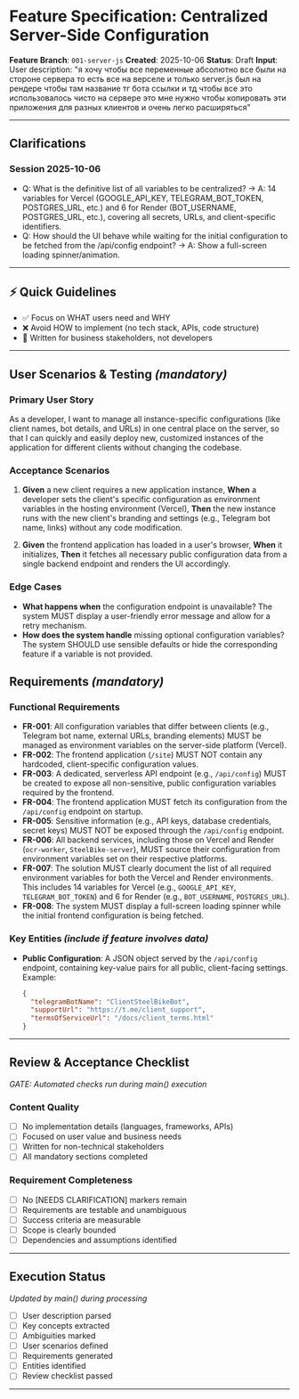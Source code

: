 # Feature Specification: Centralized Server-Side Configuration

**Feature Branch**: `001-server-js`
**Created**: 2025-10-06
**Status**: Draft
**Input**: User description: "я хочу чтобы все переменные абсолютно все были на стороне сервера то есть все на верселе и только server.js был на рендере чтобы там название тг бота ссылки и тд чтобы все это использовалось чисто на сервере это мне нужно чтобы копировать эти приложения для разных клиентов и очень легко расширяться"

---
## Clarifications
### Session 2025-10-06
- Q: What is the definitive list of all variables to be centralized? → A: 14 variables for Vercel (GOOGLE_API_KEY, TELEGRAM_BOT_TOKEN, POSTGRES_URL, etc.) and 6 for Render (BOT_USERNAME, POSTGRES_URL, etc.), covering all secrets, URLs, and client-specific identifiers.
- Q: How should the UI behave while waiting for the initial configuration to be fetched from the /api/config endpoint? → A: Show a full-screen loading spinner/animation.

---

## ⚡ Quick Guidelines
- ✅ Focus on WHAT users need and WHY
- ❌ Avoid HOW to implement (no tech stack, APIs, code structure)
- 👥 Written for business stakeholders, not developers

---

## User Scenarios & Testing *(mandatory)*

### Primary User Story
As a developer, I want to manage all instance-specific configurations (like client names, bot details, and URLs) in one central place on the server, so that I can quickly and easily deploy new, customized instances of the application for different clients without changing the codebase.

### Acceptance Scenarios
1.  **Given** a new client requires a new application instance,
    **When** a developer sets the client's specific configuration as environment variables in the hosting environment (Vercel),
    **Then** the new instance runs with the new client's branding and settings (e.g., Telegram bot name, links) without any code modification.

2.  **Given** the frontend application has loaded in a user's browser,
    **When** it initializes,
    **Then** it fetches all necessary public configuration data from a single backend endpoint and renders the UI accordingly.

### Edge Cases
- **What happens when** the configuration endpoint is unavailable? The system MUST display a user-friendly error message and allow for a retry mechanism.
- **How does the system handle** missing optional configuration variables? The system SHOULD use sensible defaults or hide the corresponding feature if a variable is not provided.

## Requirements *(mandatory)*

### Functional Requirements
- **FR-001**: All configuration variables that differ between clients (e.g., Telegram bot name, external URLs, branding elements) MUST be managed as environment variables on the server-side platform (Vercel).
- **FR-002**: The frontend application (`/site`) MUST NOT contain any hardcoded, client-specific configuration values.
- **FR-003**: A dedicated, serverless API endpoint (e.g., `/api/config`) MUST be created to expose all non-sensitive, public configuration variables required by the frontend.
- **FR-004**: The frontend application MUST fetch its configuration from the `/api/config` endpoint on startup.
- **FR-005**: Sensitive information (e.g., API keys, database credentials, secret keys) MUST NOT be exposed through the `/api/config` endpoint.
- **FR-006**: All backend services, including those on Vercel and Render (`ocr-worker`, `SteelBike-server`), MUST source their configuration from environment variables set on their respective platforms.
- **FR-007**: The solution MUST clearly document the list of all required environment variables for both the Vercel and Render environments. This includes 14 variables for Vercel (e.g., `GOOGLE_API_KEY`, `TELEGRAM_BOT_TOKEN`) and 6 for Render (e.g., `BOT_USERNAME`, `POSTGRES_URL`).
- **FR-008**: The system MUST display a full-screen loading spinner while the initial frontend configuration is being fetched.

### Key Entities *(include if feature involves data)*
- **Public Configuration**: A JSON object served by the `/api/config` endpoint, containing key-value pairs for all public, client-facing settings. Example:
  ```json
  {
    "telegramBotName": "ClientSteelBikeBot",
    "supportUrl": "https://t.me/client_support",
    "termsOfServiceUrl": "/docs/client_terms.html"
  }
  ```

---

## Review & Acceptance Checklist
*GATE: Automated checks run during main() execution*

### Content Quality
- [ ] No implementation details (languages, frameworks, APIs)
- [ ] Focused on user value and business needs
- [ ] Written for non-technical stakeholders
- [ ] All mandatory sections completed

### Requirement Completeness
- [ ] No [NEEDS CLARIFICATION] markers remain
- [ ] Requirements are testable and unambiguous
- [ ] Success criteria are measurable
- [ ] Scope is clearly bounded
- [ ] Dependencies and assumptions identified

---

## Execution Status
*Updated by main() during processing*

- [ ] User description parsed
- [ ] Key concepts extracted
- [ ] Ambiguities marked
- [ ] User scenarios defined
- [ ] Requirements generated
- [ ] Entities identified
- [ ] Review checklist passed

---
